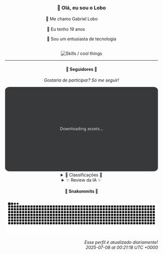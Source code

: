 <div align="center">
  <h3>👋 Olá, eu sou o Lobo</h3>
  
  <p>🐺 Me chamo Gabriel Loboㅤㅤㅤㅤㅤ</p>
  <p>🧔 Eu tenho 19 anosㅤㅤㅤㅤㅤㅤㅤㅤ</p>
  <p>🧠 Sou um entusiasta de tecnologia</p>

  <br/>

  <img width="600" alt="Skills / cool things" src="https://skills-icons.vercel.app/api/icons?i=python,md,html,css,js,github,git,vscode,linux,node,ts,sass,react,vite,vercel,lottie,ionic,capacitor,zustand,framer,firebase,arduino,godot,tailwind,shadcnui,lucide,zorinos,pnpm,reactnative&perline=14" />
</div>

<hr />

<div align="center">
    <h4>👤 Seguidores 👤</h4>
    <p><i>Gostaria de participar? Só me seguir!</i></p>
    <img width="600" src=".github/assets/cards/top3.svg" alt="Top 3 followers contributors (monthly)" />
    <details>
    <summary>🏅 Classificações 🏅</summary>
    <br/>
    <table>
        <thead>
            <tr align="center">
                <th>Posição</th>
                <th>Seguidor</th>
                <th>Contribuições</th>
            </tr>
        </thead>
        <tbody>
            <tr align="center">
                <td>1°</td>
                <td><a href="https://github.com/danko-nobre">Danilo Nobre</a></td>
                <td>105 ctr.</td>
            </tr>
            <tr align="center">
                <td>2°</td>
                <td><a href="https://github.com/wTechnoo">Cézar</a></td>
                <td>59 ctr.</td>
            </tr>
            <tr align="center">
                <td>3°</td>
                <td><a href="https://github.com/EvertonMJunior">Everton Marcelino Jr.</a></td>
                <td>29 ctr.</td>
            </tr>
            <tr align="center">
                <td>4°</td>
                <td><a href="https://github.com/TopTrenDev">TopTrenDev</a></td>
                <td>22 ctr.</td>
            </tr>
            <tr align="center">
                <td>5°</td>
                <td><a href="https://github.com/RafaZeero">Rafael Lima de Morais</a></td>
                <td>19 ctr.</td>
            </tr>
            <tr align="center">
                <td>6°</td>
                <td><a href="https://github.com/felipegueller">Felipe Gueller</a></td>
                <td>17 ctr.</td>
            </tr>
            <tr align="center">
                <td>7°</td>
                <td><a href="https://github.com/LuidiPiresHub">Luídi Pires</a></td>
                <td>14 ctr.</td>
            </tr>
            <tr align="center">
                <td>8°</td>
                <td><a href="https://github.com/Ageursilva">Ageu Silva</a></td>
                <td>11 ctr.</td>
            </tr>
            <tr align="center">
                <td>9°</td>
                <td><a href="https://github.com/jeanfbrito">Jean Brito</a></td>
                <td>10 ctr.</td>
            </tr>
            <tr align="center">
                <td>10°</td>
                <td><a href="https://github.com/kromodoro">kromodoro</a></td>
                <td>8 ctr.</td>
            </tr>
        </tbody>
    </table>
    </details>
    <details>
    <summary>✨ Review da IA ✨</summary>
    <br/>
    <div align="justify"><p><b>Danilo Nobre</b>, em primeiro lugar, com 105 contribuições! Parabéns por se dedicar a um <i>fork</i> de um projeto de animação em Blender.  Notei que você é um mago do 3D, mas será que consegue conjurar um número maior de contribuições no próximo mês? Seu perfil diz "Crafting web & game experiences with a touch of 3D.", mas suas contribuições dizem "mais web do que game".</p>
<p><b>Cézar</b>, .NET Developer, hein? Com 59 contribuições, você quase chegou lá. Quase. Mas "quase" não enche currículo, nem ranking.  Cadê os repositórios recentes? Tá escondendo o jogo ou só procrastinando?</p>
<p><b>Everton Marcelino Jr.</b>, "apaixonado por tecnologia", mas só 29 contribuições?  Vejo que andou mexendo no TypeORM, LiveKit e Formbricks.  Será que a paixão é grande o suficiente para te impulsionar para o topo no próximo mês?  Ou vai continuar só admirando o trabalho dos outros?</p>
<p><b>TopTrenDev</b>, especialista em Blockchain, Solana, Bitcoin... com 22 contribuições. Parece que o hype das criptomoedas não se traduz em commits.  Raydium, Meme AI Agent, volume bot... Tudo soa muito moderno, mas as contribuições não impressionam.  Será que você está mais para "Top Tren" ou "Top Lento"?</p>
<p><b>Rafael Lima de Morais</b>, com 19 contribuições. Go, Typescript, Rust, Vim... Parece que você coleciona tecnologias, mas não coleciona contribuições.  "desires" é um nome interessante para um projeto.  Será que você deseja mais contribuições no próximo mês?</p>
<p><b>Felipe Gueller</b>, 17 contribuições. Componentes HTML diversos... que legal. Mas será que "legal" é o suficiente para subir no ranking?  Origamid é um bom começo, mas precisa de mais, Felipe, mais!</p>
<p><b>Luídi Pires</b>, Front-End, Back-End, Full Stack... e 14 contribuições. Seu portfólio precisa de mais do que "Pixels-Art" e "E-CommerceX" para impressionar.  Cadê o código que faz a diferença?  Ou você é só mais um "Hub" sem conteúdo?</p>
<p><b>Ageu Silva</b>, 11 contribuições. 127.0.0.1... Onde você está escondido?  Seu "digital garden model" precisa de mais cuidado.  Aulas de Python paradas desde outubro?  Acorda, Ageu, o ranking não espera!</p>
<p><b>Jean Brito</b>, 10 contribuições. Rocket.Chat, Rocket.Chat.Electron... Parece que você gosta de foguetes, mas suas contribuições não decolam.  Um Dockerfile simples para um servidor de jogos?  Sério?  Esperava mais de você.</p>
<p><b>kromodoro</b>, 8 contribuições. "Uma introdução programada ao PERT"...  Isso soa como algo que ninguém nunca pediu.  Talvez seja hora de modernizar um pouco as suas contribuições, não acha?</p>
<p><b>Felipe</b>, com míseras 7 contribuições. "REPOSITÓRIO"... que original.  Adamas... Parece um projeto ambicioso, mas as contribuições não refletem isso.  Vamos lá, Felipe, mostre que você é mais do que só um nome na lista.</p>
</div>
    </details>
</div>

<div align="center">
  <h4>🐍 Snakommits 🐍</h4>
    <picture>
      <source media="(prefers-color-scheme: dark)" srcset="https://raw.githubusercontent.com/Lobooooooo14/Lobooooooo14/snake-output/snake-dark.svg">
      <source media="(prefers-color-scheme: light)" srcset="https://raw.githubusercontent.com/Lobooooooo14/Lobooooooo14/snake-output/snake-light.svg">
      <img alt="github contribution grid snake animation" src="https://raw.githubusercontent.com/Lobooooooo14/Lobooooooo14/snake-output/snake-light.svg">
    </picture>
</div>

<h6 align="right">
  Esse perfil é atualizado diariamente!<br/> <i>2025-07-08 at 00:21:18 UTC +0000</i>
<h6>